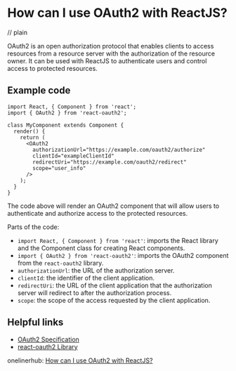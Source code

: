 # How can I use OAuth2 with ReactJS?
// plain

OAuth2 is an open authorization protocol that enables clients to access resources from a resource server with the authorization of the resource owner. It can be used with ReactJS to authenticate users and control access to protected resources.

## Example code

```
import React, { Component } from 'react';
import { OAuth2 } from 'react-oauth2';

class MyComponent extends Component {
  render() {
    return (
      <OAuth2
        authorizationUrl="https://example.com/oauth2/authorize"
        clientId="exampleClientId"
        redirectUri="https://example.com/oauth2/redirect"
        scope="user_info"
      />
    );
  }
}
```

The code above will render an OAuth2 component that will allow users to authenticate and authorize access to the protected resources.

Parts of the code:
* `import React, { Component } from 'react'`: imports the React library and the Component class for creating React components.
* `import { OAuth2 } from 'react-oauth2'`: imports the OAuth2 component from the `react-oauth2` library.
* `authorizationUrl`: the URL of the authorization server.
* `clientId`: the identifier of the client application.
* `redirectUri`: the URL of the client application that the authorization server will redirect to after the authorization process.
* `scope`: the scope of the access requested by the client application.

## Helpful links
* [OAuth2 Specification](https://tools.ietf.org/html/rfc6749)
* [react-oauth2 Library](https://github.com/andreiduca/react-oauth2)

onelinerhub: [How can I use OAuth2 with ReactJS?](https://onelinerhub.com/reactjs/how-can-i-use-oauth--with-reactjs)